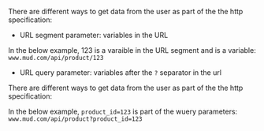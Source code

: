 There are different ways to get data from the user as part of the the http specification:

* URL segment parameter: variables in the URL

In the below example, 123 is a varaible in the URL segment and is a variable:
```www.mud.com/api/product/123```

* URL query parameter: variables after the `?` separator in the url

There are different ways to get data from the user as part of the the http specification:

In the below example, `product_id=123` is part of the wuery parameters:
```www.mud.com/api/product?product_id=123```
